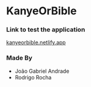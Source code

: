 # KanyeOrBible

### Link to test the application
[kanyeorbible.netlify.app](https://kanyeorbible.netlify.app)


### Made By

* João Gabriel Andrade
* Rodrigo Rocha
